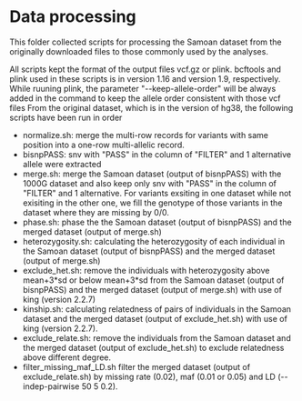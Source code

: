 # Data processing
This folder collected scripts for processing the Samoan dataset from the originally downloaded files to those commonly used by the analyses. 

All scripts kept the format of the output files vcf.gz or plink. bcftools and plink used in these scripts is in version 1.16 and version 1.9, respectively.
While ruuning plink, the parameter "--keep-allele-order" will be always added in the command to keep the allele order consistent with those vcf files
From the original dataset, which is in the version of hg38, the following scripts have been run in order 

- normalize.sh: merge the multi-row records for variants with same position into a one-row multi-allelic record.
- bisnpPASS: snv with "PASS" in the column of "FILTER" and 1 alternative allele were extracted
- merge.sh: merge the Samoan dataset (output of bisnpPASS) with the 1000G dataset and also keep only snv with "PASS" in the column of "FILTER" and 1 alternative.
  For variants exsiting in one dataset while not exisiting in the other one, we fill the genotype of those variants in the dataset where they are missing by 0/0.
- phase.sh: phase the the Samoan dataset (output of bisnpPASS) and the merged dataset (output of merge.sh)
- heterozygosity.sh: calculating the heterozygosity of each individual in the Samoan dataset (output of bisnpPASS) and the merged dataset (output of merge.sh)
- exclude_het.sh: remove the individuals with heterozygosity above mean+3\*sd or below mean+3\*sd from the Samoan dataset (output of bisnpPASS) and the merged dataset (output of merge.sh) with use of king (version 2.2.7)
- kinship.sh: calculating relatedness of pairs of individuals in the Samoan dataset and the merged dataset (output of exclude_het.sh) with use of king (version 2.2.7).
- exclude_relate.sh: remove the individuals from the Samoan dataset and the merged dataset (output of exclude_het.sh) to exclude relatedness above different degree. 
- filter_missing_maf_LD.sh filter the merged dataset (output of exclude_relate.sh) by missing rate (0.02), maf (0.01 or 0.05) and LD (--indep-pairwise 50 5 0.2).
